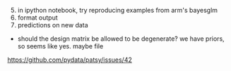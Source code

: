 

5. in ipython notebook, try reproducing examples from arm's bayesglm
6. format output
7. predictions on new data

- should the design matrix be allowed to be degenerate? we have priors, so seems like yes. maybe file

https://github.com/pydata/patsy/issues/42